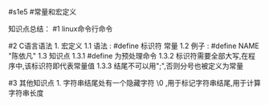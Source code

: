 #s1e5
#常量和宏定义

知识点总结：
#1 linux命令行命令
	
#2 C语言语法
	1. 宏定义
	 1.1 语法 : #define 标识符 常量
	 1.2 例子 : #define NAME "陈依凡"
	 1.3 知识点
	  1.3.1 #define 为预处理命令
	  1.3.2 标识符需要全部大写,在程序中,该标识符即代表常量值
	  1.3.3 结尾不可以用";",否则分号也被定义为常量
	  
	  
#3 其他知识点
	1. 字符串结尾处有一个隐藏字符 \0 ,用于标记字符串结尾,用于计算字符串长度

	   
	
